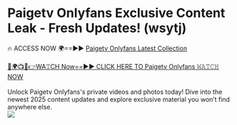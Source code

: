 # Paigetv Onlyfans Exclusive Content Leak - Fresh Updates! (wsytj)

🔥 ACCESS NOW 🌍==►► <a href="https://tinyurl.com/kvy9nzfs" rel="nofollow">Paigetv Onlyfans Latest Collection</a>
<br><br>
[🔴🌍📺📱👉WA𝚃CH Now==►► CLICK HERE TO Paigetv Onlyfans 𝚆𝙰𝚃𝙲𝙷 NOW](https://tinyurl.com/kvy9nzfs)
<br><br>
Unlock Paigetv Onlyfans's private videos and photos today! Dive into the newest 2025 content updates and explore exclusive material you won’t find anywhere else.
<br>
<a href="https://tinyurl.com/kvy9nzfs" rel="nofollow" data-target="animated-image.originalLink"><img src="https://camo.githubusercontent.com/8a4f000d20f83aca3bf7ec5f350d767afa0574a8a352519fd8cfa583a6f93a33/68747470733a2f2f692e696d6775722e636f6d2f644a486b345a712e676966" data-canonical-src="https://i.imgur.com/dJHk4Zq.gif" style="max-width: 100%; display: inline-block;" data-target="animated-image.originalImage"></a>
<br>
